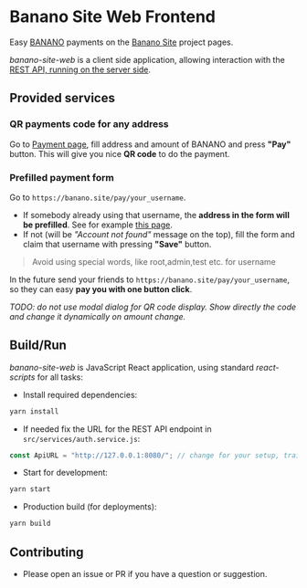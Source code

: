 # Banano Site Web Frontend

Easy [BANANO](https://banano.cc/) payments on the [Banano Site](https://banano.site/) project pages.

*banano-site-web* is a client side application, allowing interaction with the [REST API, running on the server side](https://github.com/zh/banano-site-api).

## Provided services

### QR payments code for any address

Go to [Payment page](https://banano.site/pay), fill address and amount of BANANO and press **"Pay"** button. This will give you nice **QR code** to do the payment.

### Prefilled payment form

Go to `https://banano.site/pay/your_username`. 

- If somebody already using that username, the **address in the form will be prefilled**. See for example [this page](https://banano.site/pay/zhesto).
- If not (will be *"Account not found"* message on the top), fill the form and claim that username with pressing **"Save"** button.

> Avoid using special words, like root,admin,test etc. for username

In the future send your friends to `https://banano.site/pay/your_username`, so they can easy **pay you with one button click**.

*TODO: do not use modal dialog for QR code display. Show directly the code and change it dynamically on amount change.*


## Build/Run

*banano-site-web* is JavaScript React application, using standard *react-scripts* for all tasks:

- Install required dependencies:

```bash
yarn install
```
- If needed fix the URL for the REST API endpoint in `src/services/auth.service.js`:

```js
const ApiURL = "http://127.0.0.1:8080/"; // change for your setup, trailing slash
```


- Start for development:

```bash
yarn start
```

- Production build (for deployments):

```bash
yarn build
```

## Contributing

 - Please open an issue or PR if you have a question or suggestion.